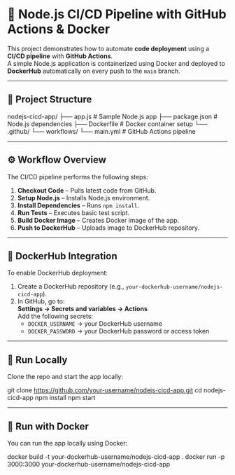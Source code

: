 # 🚀 Node.js CI/CD Pipeline with GitHub Actions & Docker

This project demonstrates how to automate **code deployment** using a **CI/CD pipeline** with **GitHub Actions**.  
A simple Node.js application is containerized using Docker and deployed to **DockerHub** automatically on every push to the `main` branch.  

---

## 📂 Project Structure
nodejs-cicd-app/
├── app.js # Sample Node.js app
├── package.json # Node.js dependencies
├── Dockerfile # Docker container setup
└── .github/
└── workflows/
└── main.yml # GitHub Actions pipeline

---

## ⚙️ Workflow Overview

The CI/CD pipeline performs the following steps:

1. **Checkout Code** – Pulls latest code from GitHub.  
2. **Setup Node.js** – Installs Node.js environment.  
3. **Install Dependencies** – Runs `npm install`.  
4. **Run Tests** – Executes basic test script.  
5. **Build Docker Image** – Creates Docker image of the app.  
6. **Push to DockerHub** – Uploads image to DockerHub repository.  

---

## 🐳 DockerHub Integration

To enable DockerHub deployment:

1. Create a DockerHub repository (e.g., `your-dockerhub-username/nodejs-cicd-app`).  
2. In GitHub, go to:  
   **Settings → Secrets and variables → Actions**  
   Add the following secrets:
   - `DOCKER_USERNAME` → your DockerHub username  
   - `DOCKER_PASSWORD` → your DockerHub password or access token  

---

## 🚀 Run Locally

Clone the repo and start the app locally:

git clone https://github.com/your-username/nodejs-cicd-app.git
cd nodejs-cicd-app
npm install
npm start

---

## 🐳 Run with Docker 

You can run the app locally using Docker:


docker build -t your-dockerhub-username/nodejs-cicd-app .
docker run -p 3000:3000 your-dockerhub-username/nodejs-cicd-app


